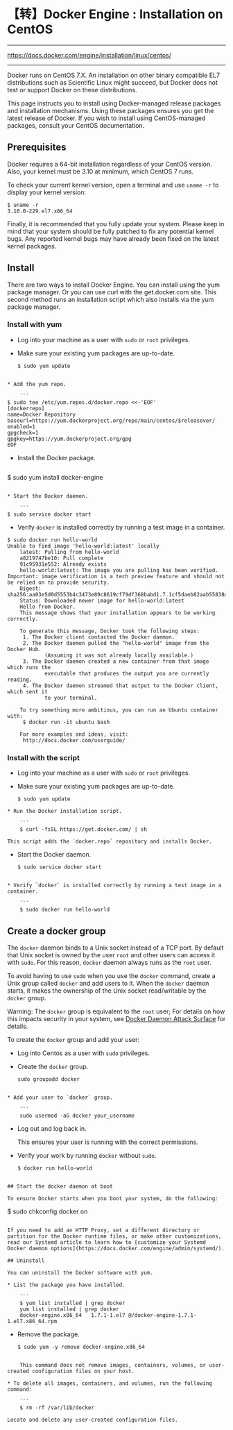 # 【转】Docker Engine : Installation on CentOS

---

https://docs.docker.com/engine/installation/linux/centos/

---

Docker runs on CentOS 7.X. An installation on other binary compatible EL7 distributions such as Scientific Linux might succeed, but Docker does not test or support Docker on these distributions.

This page instructs you to install using Docker-managed release packages and installation mechanisms. Using these packages ensures you get the latest release of Docker. If you wish to install using CentOS-managed packages, consult your CentOS documentation.

## Prerequisites

Docker requires a 64-bit installation regardless of your CentOS version. Also, your kernel must be 3.10 at minimum, which CentOS 7 runs.

To check your current kernel version, open a terminal and use `uname -r` to display your kernel version:

```
$ uname -r
3.10.0-229.el7.x86_64
```

Finally, it is recommended that you fully update your system. Please keep in mind that your system should be fully patched to fix any potential kernel bugs. Any reported kernel bugs may have already been fixed on the latest kernel packages.

## Install

There are two ways to install Docker Engine. You can install using the yum package manager. Or you can use curl with the get.docker.com site. This second method runs an installation script which also installs via the yum package manager.

### Install with yum

* Log into your machine as a user with `sudo` or `root` privileges.

* Make sure your existing yum packages are up-to-date.

	```
    $ sudo yum update
```

* Add the yum repo.

	```
$ sudo tee /etc/yum.repos.d/docker.repo <<-'EOF'
[dockerrepo]
name=Docker Repository
baseurl=https://yum.dockerproject.org/repo/main/centos/$releasever/
enabled=1
gpgcheck=1
gpgkey=https://yum.dockerproject.org/gpg
EOF
```

* Install the Docker package.

	```
$ sudo yum install docker-engine
```

* Start the Docker daemon.

	```
$ sudo service docker start
```

* Verify `docker` is installed correctly by running a test image in a container.

```
$ sudo docker run hello-world
Unable to find image 'hello-world:latest' locally
    latest: Pulling from hello-world
    a8219747be10: Pull complete
    91c95931e552: Already exists
    hello-world:latest: The image you are pulling has been verified. Important: image verification is a tech preview feature and should not be relied on to provide security.
    Digest: sha256:aa03e5d0d5553b4c3473e89c8619cf79df368babd1.7.1cf5daeb82aab55838d
    Status: Downloaded newer image for hello-world:latest
    Hello from Docker.
    This message shows that your installation appears to be working correctly.

    To generate this message, Docker took the following steps:
     1. The Docker client contacted the Docker daemon.
     2. The Docker daemon pulled the "hello-world" image from the Docker Hub.
            (Assuming it was not already locally available.)
     3. The Docker daemon created a new container from that image which runs the
            executable that produces the output you are currently reading.
     4. The Docker daemon streamed that output to the Docker client, which sent it
            to your terminal.

    To try something more ambitious, you can run an Ubuntu container with:
     $ docker run -it ubuntu bash

    For more examples and ideas, visit:
     http://docs.docker.com/userguide/
```

### Install with the script

* Log into your machine as a user with `sudo` or `root` privileges.

* Make sure your existing yum packages are up-to-date.

	```
    $ sudo yum update
```
* Run the Docker installation script.

	```
    $ curl -fsSL https://get.docker.com/ | sh
```

	This script adds the `docker.repo` repository and installs Docker.

* Start the Docker daemon.

	```
    $ sudo service docker start
```

* Verify `docker` is installed correctly by running a test image in a container.

	```
    $ sudo docker run hello-world
```

## Create a docker group

The `docker` daemon binds to a Unix socket instead of a TCP port. By default that Unix socket is owned by the user `root` and other users can access it with `sudo`. For this reason, `docker` daemon always runs as the `root` user.

To avoid having to use `sudo` when you use the `docker` command, create a Unix group called `docker` and add users to it. When the `docker` daemon starts, it makes the ownership of the Unix socket read/writable by the `docker` group.

>
Warning: The `docker` group is equivalent to the `root` user; For details on how this impacts security in your system, see [Docker Daemon Attack Surface](https://docs.docker.com/engine/security/security/#docker-daemon-attack-surface) for details.

To create the `docker` group and add your user:

* Log into Centos as a user with `sudo` privileges.

* Create the `docker` group.

	```
    sudo groupadd docker
```

* Add your user to `docker` group.

	```
    sudo usermod -aG docker your_username
```

* Log out and log back in.

    This ensures your user is running with the correct permissions.

* Verify your work by running `docker` without `sudo`.

	```
    $ docker run hello-world
```

## Start the docker daemon at boot

To ensure Docker starts when you boot your system, do the following:

```
  $ sudo chkconfig docker on
```

If you need to add an HTTP Proxy, set a different directory or partition for the Docker runtime files, or make other customizations, read our Systemd article to learn how to [customize your Systemd Docker daemon options](https://docs.docker.com/engine/admin/systemd/).

## Uninstall

You can uninstall the Docker software with yum.

* List the package you have installed.

	```
    $ yum list installed | grep docker
    yum list installed | grep docker
    docker-engine.x86_64   1.7.1-1.el7 @/docker-engine-1.7.1-1.el7.x86_64.rpm
```

* Remove the package.

	```
    $ sudo yum -y remove docker-engine.x86_64
```

    This command does not remove images, containers, volumes, or user-created configuration files on your host.

* To delete all images, containers, and volumes, run the following command:

	```
    $ rm -rf /var/lib/docker
```
    Locate and delete any user-created configuration files.

